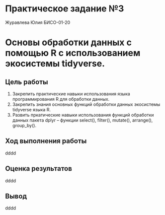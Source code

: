 Практическое задание №3
================
Журавлева Юлия БИСО-01-20

# Основы обработки данных с помощью R с использованием экосистемы tidyverse.

## Цель работы

1.  Закрепить практические навыки использования языка программирования R
    для обработки данных.
2.  Закрепить знания основных функций обработки данных экосистемы
    tidyverse языка R.
3.  Развить пркатические навыки использования функций обработки данных
    пакета dplyr – функции select(), filter(), mutate(), arrange(),
    group_by().

## Ход выполнения работы

dddd

## Оценка результатов

dddd

## Вывод

dddd
